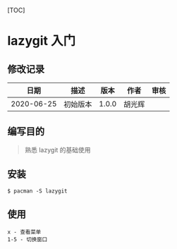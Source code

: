 [TOC]

lazygit 入门
===

## 修改记录

|    日期    |   描述   | 版本  |  作者  | 审核 |
| :--------: | :------: | :---: | :----: | :--: |
| 2020-06-25 | 初始版本 | 1.0.0 | 胡光辉 |      |

## 编写目的

> 熟悉 lazygit 的基础使用

## 安装

```shell
$ pacman -S lazygit
```

## 使用

```shell
x - 查看菜单
1-5 - 切换窗口
```

